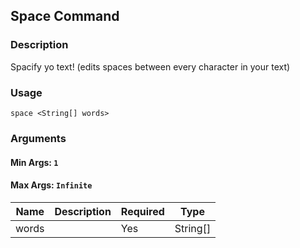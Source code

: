 ## Space Command

### Description

Spacify yo text! (edits spaces between every character in your text)

### Usage

`space <String[] words>`

### Arguments

#### Min Args: `1`

#### Max Args: `Infinite`

| Name | Description | Required | Type |
|------|-------------|----------|------|
|words||Yes|String[]|